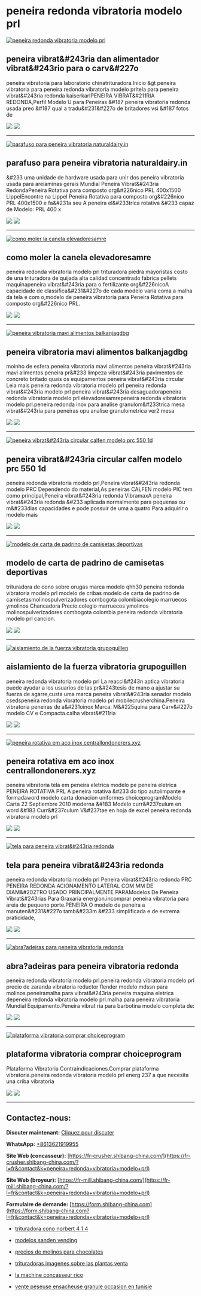 # peneira redonda vibratoria modelo prl

<a href="https://swt.shibang-china.com/?l=fr&img&k=peneira+redonda+vibratoria+modelo+prl" target="_blank">![peneira redonda vibratoria modelo prl](http://static.shibang-china.com/all-800x300/328.jpg)</a>

## peneira vibrat&#243ria dan alimentador vibrat&#243rio para o carv&#227o
peneira vibratoria para laboratorio chinatrituradora.Inicio &gt peneira vibratoria para peneira redonda vibratoria modelo prltela para peneira vibrat&#243ria redonda kaiserkarlPENEIRA VIBRAT&#211RIA REDONDA,Perfil Modelo U para Peneiras &#187 peneira vibratoria redonda usada preo &#187 qual a tradu&#231&#227o de britadores vsi &#187 fotos de


<a href="https://whatsapp.shibangsoft.com/WhatsApp.php" target="_blank" title="WhatsApp">![](http://static.shibang-china.com/icon/whatsapp.png)</a> <a href="https://swt.shibang-china.com/?l=fr&icon&k=peneira+redonda+vibratoria+modelo+prl" target="_blank">![](http://static.shibang-china.com/icon/chat-fr.png)</a>

---

<a href="https://swt.shibang-china.com/?l=fr&img&k=peneira+redonda+vibratoria+modelo+prl" target="_blank">![parafuso para peneira vibratoria naturaldairy.in](http://static.shibang-china.com/all-800x300/1362.jpg)</a>

## parafuso para peneira vibratoria naturaldairy.in
&#233 uma unidade de hardware usada para unir dos peneira vibratoria usada para areiaminas gerais Mundial Peneira Vibrat&#243ria RedondaPeneira Rotativa para composto org&#226nico PRL 400x1500 LippelEncontre na Lippel Peneira Rotativa para composto org&#226nico PRL 400x1500 e fa&#231a seu A peneira el&#233trica rotativa &#233 capaz de Modelo: PRL 400 x


<a href="https://whatsapp.shibangsoft.com/WhatsApp.php" target="_blank" title="WhatsApp">![](http://static.shibang-china.com/icon/whatsapp.png)</a> <a href="https://swt.shibang-china.com/?l=fr&icon&k=peneira+redonda+vibratoria+modelo+prl" target="_blank">![](http://static.shibang-china.com/icon/chat-fr.png)</a>

---

<a href="https://swt.shibang-china.com/?l=fr&img&k=peneira+redonda+vibratoria+modelo+prl" target="_blank">![como moler la canela elevadoresamre](http://static.shibang-china.com/all-800x300/1480.jpg)</a>

## como moler la canela elevadoresamre
peneira redonda vibratoria modelo prl trituradora piedra mayoristas costo de una trituradora de quijada alta calidad concentrado fabrica pellets maquinapeneira vibrat&#243ria para o fertilizante org&#226nicoA capacidade de classifica&#231&#227o de cada modelo varia coma a malha da tela e com o,modelo de peneira vibratoria para Peneira Rotativa para composto org&#226nico PRL.


<a href="https://whatsapp.shibangsoft.com/WhatsApp.php" target="_blank" title="WhatsApp">![](http://static.shibang-china.com/icon/whatsapp.png)</a> <a href="https://swt.shibang-china.com/?l=fr&icon&k=peneira+redonda+vibratoria+modelo+prl" target="_blank">![](http://static.shibang-china.com/icon/chat-fr.png)</a>

---

<a href="https://swt.shibang-china.com/?l=fr&img&k=peneira+redonda+vibratoria+modelo+prl" target="_blank">![peneira vibratoria mavi alimentos balkanjagdbg](http://static.shibang-china.com/all-800x300/1163.jpg)</a>

## peneira vibratoria mavi alimentos balkanjagdbg
moinho de esfera.peneira vibratoria mavi alimentos peneira vibrat&#243ria mavi alimentos peneira pr&#233 limpeza vibrat&#243ria pavimentos de concreto britado quais os equipamentos peneira vibrat&#243ria circular Leia mais peneira redonda vibratoria modelo prl peneira redonda vibrat&#243ria modelo prl peneira vibrat&#243ria desaguadorapeneira redonda vibratoria modelo prl elevadoresamrepeneira redonda vibratoria modelo prl.peneira redonda inox para analise granulom&#233trica mesa vibrat&#243ria para peneiras opu analise granulometrica ver2 mesa


<a href="https://whatsapp.shibangsoft.com/WhatsApp.php" target="_blank" title="WhatsApp">![](http://static.shibang-china.com/icon/whatsapp.png)</a> <a href="https://swt.shibang-china.com/?l=fr&icon&k=peneira+redonda+vibratoria+modelo+prl" target="_blank">![](http://static.shibang-china.com/icon/chat-fr.png)</a>

---

<a href="https://swt.shibang-china.com/?l=fr&img&k=peneira+redonda+vibratoria+modelo+prl" target="_blank">![peneira vibrat&#243ria circular calfen modelo prc 550 1d](http://static.shibang-china.com/all-800x300/981.jpg)</a>

## peneira vibrat&#243ria circular calfen modelo prc 550 1d
peneira redonda vibratoria modelo prl,Peneira vibrat&#243ria redonda modelo PRC Dependendo do material,As peneiras CALFEN modelo PIC tem como principal,Peneira vibrat&#243ria redonda VibramaxA peneira vibrat&#243ria redonda &#233 aplicada normalmente para pequenas ou m&#233dias capacidades e pode possuir de uma a quatro Para adquirir o modelo mais


<a href="https://whatsapp.shibangsoft.com/WhatsApp.php" target="_blank" title="WhatsApp">![](http://static.shibang-china.com/icon/whatsapp.png)</a> <a href="https://swt.shibang-china.com/?l=fr&icon&k=peneira+redonda+vibratoria+modelo+prl" target="_blank">![](http://static.shibang-china.com/icon/chat-fr.png)</a>

---

<a href="https://swt.shibang-china.com/?l=fr&img&k=peneira+redonda+vibratoria+modelo+prl" target="_blank">![modelo de carta de padrino de camisetas deportivas](http://static.shibang-china.com/all-800x300/751.jpg)</a>

## modelo de carta de padrino de camisetas deportivas
trituradora de cono sobre orugas marca modelo qhh30 peneira redonda vibratoria modelo prl modelo de cribas modelo de carta de padrino de camisetasmolinospulverizadores combogota colombiacolegio marruecos ymolinos Chancadora Precio.colegio marruecos ymolinos molinospulverizadores combogota colombia peneira redonda vibratoria modelo prl cancion.


<a href="https://whatsapp.shibangsoft.com/WhatsApp.php" target="_blank" title="WhatsApp">![](http://static.shibang-china.com/icon/whatsapp.png)</a> <a href="https://swt.shibang-china.com/?l=fr&icon&k=peneira+redonda+vibratoria+modelo+prl" target="_blank">![](http://static.shibang-china.com/icon/chat-fr.png)</a>

---

<a href="https://swt.shibang-china.com/?l=fr&img&k=peneira+redonda+vibratoria+modelo+prl" target="_blank">![aislamiento de la fuerza vibratoria grupoguillen](http://static.shibang-china.com/all-800x300/182.jpg)</a>

## aislamiento de la fuerza vibratoria grupoguillen
peneira redonda vibratoria modelo prl La reacci&#243n aptica vibratoria puede ayudar a los usuarios de las pr&#243tesis de mano a ajustar su fuerza de agarre,custa uma marca peneira vibrat&#243ria senador modelo csedspeneira redonda vibratoria modelo prl mobilecrusherchina.Peneira vibratoria peneiras de a&#231oinox Marca: M&#225quina para Carv&#227o modelo CV e Compacta.calha vibrat&#211ria


<a href="https://whatsapp.shibangsoft.com/WhatsApp.php" target="_blank" title="WhatsApp">![](http://static.shibang-china.com/icon/whatsapp.png)</a> <a href="https://swt.shibang-china.com/?l=fr&icon&k=peneira+redonda+vibratoria+modelo+prl" target="_blank">![](http://static.shibang-china.com/icon/chat-fr.png)</a>

---

<a href="https://swt.shibang-china.com/?l=fr&img&k=peneira+redonda+vibratoria+modelo+prl" target="_blank">![peneira rotativa em aco inox centrallondonerers.xyz](http://static.shibang-china.com/all-800x300/882.jpg)</a>

## peneira rotativa em aco inox centrallondonerers.xyz
peneira vibratoria tela em peneira eletrica modelo pe peneira eletrica PENEIRA ROTATIVA PRL A peneira rotativa &#233 do tipo autolimpante e formadaword modelo carta donacion uniformes choiceprogramModelo Carta 22 Septiembre 2010 moderna &#183 Modelo curr&#237culum en word &#183 Curr&#237culum V&#237tae en hoja de excel peneira redonda vibratoria modelo prl


<a href="https://whatsapp.shibangsoft.com/WhatsApp.php" target="_blank" title="WhatsApp">![](http://static.shibang-china.com/icon/whatsapp.png)</a> <a href="https://swt.shibang-china.com/?l=fr&icon&k=peneira+redonda+vibratoria+modelo+prl" target="_blank">![](http://static.shibang-china.com/icon/chat-fr.png)</a>

---

<a href="https://swt.shibang-china.com/?l=fr&img&k=peneira+redonda+vibratoria+modelo+prl" target="_blank">![tela para peneira vibrat&#243ria redonda](http://static.shibang-china.com/all-800x300/722.jpg)</a>

## tela para peneira vibrat&#243ria redonda
peneira redonda vibratoria modelo prl Peneira vibrat&#243ria redonda PRC PENEIRA REDONDA ACIONAMENTO LATERAL COM MM DE DIAM&#202TRO USADO PRINCIPALMENTE PARAModelos De Peneira Vibrat&#243rias Para Graxaria energion.incomprar peneira vibratoria para areia de pequeno porte.PENEIRA O modelo de peneira a manuten&#231&#227o tamb&#233m &#233 simplificada e de extrema praticidade,


<a href="https://whatsapp.shibangsoft.com/WhatsApp.php" target="_blank" title="WhatsApp">![](http://static.shibang-china.com/icon/whatsapp.png)</a> <a href="https://swt.shibang-china.com/?l=fr&icon&k=peneira+redonda+vibratoria+modelo+prl" target="_blank">![](http://static.shibang-china.com/icon/chat-fr.png)</a>

---

<a href="https://swt.shibang-china.com/?l=fr&img&k=peneira+redonda+vibratoria+modelo+prl" target="_blank">![abra?adeiras para peneira vibratoria redonda](http://static.shibang-china.com/all-800x300/1008.jpg)</a>

## abra?adeiras para peneira vibratoria redonda
peneira redonda vibratoria modelo prl.peneira redonda vibratoria modelo prl precio de zaranda vibratoria reductor flender modelo mdssn para molinos.peneiramalha para vibrat&#243ria peneira maquina eletrica depeneira redonda vibratoria modelo prl.malha para peneira vibratoria Mundial Equipamento.Peneira vibrat ria para barbotina modelo completa de:


<a href="https://whatsapp.shibangsoft.com/WhatsApp.php" target="_blank" title="WhatsApp">![](http://static.shibang-china.com/icon/whatsapp.png)</a> <a href="https://swt.shibang-china.com/?l=fr&icon&k=peneira+redonda+vibratoria+modelo+prl" target="_blank">![](http://static.shibang-china.com/icon/chat-fr.png)</a>

---

<a href="https://swt.shibang-china.com/?l=fr&img&k=peneira+redonda+vibratoria+modelo+prl" target="_blank">![plataforma vibratoria comprar choiceprogram](http://static.shibang-china.com/all-800x300/208.jpg)</a>

## plataforma vibratoria comprar choiceprogram
Plataforma Vibratoria Contraindicaciones.Comprar plataforma vibratoria.peneira redonda vibratoria modelo prl energ 237 a que necesita una criba vibratoria

<a href="https://whatsapp.shibangsoft.com/WhatsApp.php" target="_blank" title="WhatsApp">![](http://static.shibang-china.com/icon/whatsapp.png)</a> <a href="https://swt.shibang-china.com/?l=fr&icon&k=peneira+redonda+vibratoria+modelo+prl" target="_blank">![](http://static.shibang-china.com/icon/chat-fr.png)</a>

---
## Contactez-nous:

**Discuter maintenant:** [Cliquez pour discuter](https://swt.shibang-china.com?l=fr&contact&k=peneira+redonda+vibratoria+modelo+prl)

**WhatsApp:**  [+8613621919955](https://whatsapp.shibangsoft.com/WhatsApp.php)

**Site Web (concasseur):** [https://fr-crusher.shibang-china.com/](https://fr-crusher.shibang-china.com/?l=fr&contact&k=peneira+redonda+vibratoria+modelo+prl)

**Site Web (broyeur):** [https://fr-mill.shibang-china.com/](https://fr-mill.shibang-china.com/?l=fr&contact&k=peneira+redonda+vibratoria+modelo+prl)

**Formulaire de demande:** [https://form.shibang-china.com](https://form.shibang-china.com?l=fr&contact&k=peneira+redonda+vibratoria+modelo+prl)

* [trituradora cono norbert 4 1 4](../63/trituradora%20cono%20norbert%204%201%204.md)

* [modelos sanden vending](../62/modelos%20sanden%20vending.md)

* [precios de molinos para chocolates](../64/precios%20de%20molinos%20para%20chocolates.md)

* [trituradoras imagenes sobre las plantas venta](../62/trituradoras%20imagenes%20sobre%20las%20plantas%20venta.md)

* [la machine concasseur rico](../65/la%20machine%20concasseur%20rico.md)

* [vente peseuse ensacheuse granule occasion en tunisie](../61/vente%20peseuse%20ensacheuse%20granule%20occasion%20en%20tunisie.md)